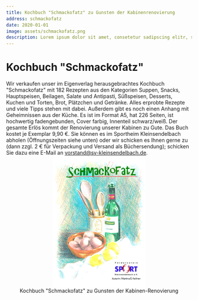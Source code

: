 ```yaml
---
title: Kochbuch "Schmackofatz" zu Gunsten der Kabinenrenovierung
address: schmackofatz
date: 2020-01-01
image: assets/schmackofatz.png
description: Lorem ipsum dolor sit amet, consetetur sadipscing elitr, sed diam nonumy eirmod tempor invidunt ut labore
---
```


# Kochbuch "Schmackofatz"

Wir verkaufen unser im Eigenverlag herausgebrachtes Kochbuch "Schmackofatz" mit 182 Rezepten aus den Kategorien Suppen, Snacks, Hauptspeisen, Beilagen, Salate und Antipasti, Süßspeisen, Desserts, Kuchen und Torten, Brot, Plätzchen und Getränke. Alles erprobte Rezepte und viele Tipps stehen mit dabei. Außerdem gibt es noch einen Anhang mit Geheimnissen aus der Küche.
Es ist im Format A5, hat 226 Seiten, ist hochwertig fadengebunden, Cover farbig, Innenteil schwarz/weiß. Der gesamte Erlös kommt der Renovierung unserer Kabinen zu Gute.
Das Buch kostet je Exemplar 9,90 €. Sie können es im Sportheim Kleinsendelbach abholen (Öffnungszeiten siehe unten) oder wir schicken es Ihnen gerne zu (dann zzgl. 2 € für Verpackung und Versand als Büchersendung); schicken Sie dazu eine E-Mail an <a href="mailto:vorstand@sv-kleinsendelbach.de">vorstand@sv-kleinsendelbach.de</a>.
<span style="display: flex; flex-direction: column; align-items: center; justify-content: center; width: 100%;">
    <img style="width: 50%;" src="../assets/schmackofatz.png">
    Kochbuch "Schmackofatz" zu Gunsten der Kabinen-Renovierung
</span>
